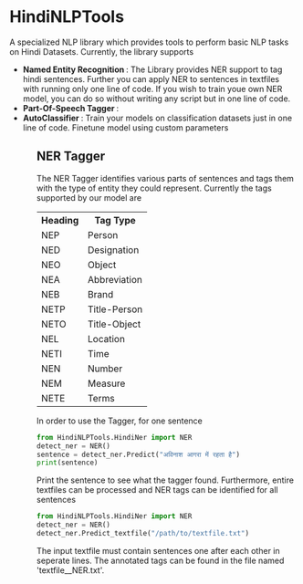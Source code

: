 # HindiNLPTools

A specialized NLP library which provides tools to perform basic NLP tasks on Hindi Datasets. Currently, the library supports 
<ul>
  <li> <b> Named Entity Recognition </b>: The Library provides NER support to tag hindi sentences. Further you can apply NER to sentences in textfiles with running only one line of code. If you wish to train youe own NER model, you can do so without writing any script but in one line of code.</li>
  <li> <b> Part-Of-Speech Tagger </b> : </li>
  <li> <b> AutoClassifier </b> : Train your models on classification datasets just in one line of code. Finetune model using custom parameters</li>
<ul>
  
## NER Tagger
The NER Tagger identifies various parts of sentences and tags them with the type of entity they could represent. Currently the tags supported by our model are
<table> 
  <tr> <th>  Heading </th> <th> Tag Type  </th></tr>
  <tr> <td>  NEP </td> <td> Person  </td></tr>
  <tr> <td>  NED </td> <td> Designation  </td> </tr>
  <tr> <td>  NEO </td> <td> Object  </td> </tr>
  <tr> <td>  NEA </td> <td> Abbreviation  </td> </tr>
  <tr> <td>  NEB </td> <td> Brand  </td> </tr>
  <tr> <td>  NETP </td> <td> Title-Person  </td> </tr>
  <tr> <td>  NETO </td> <td> Title-Object </td> </tr>
  <tr> <td>  NEL </td> <td> Location </td> </tr>
  <tr> <td>  NETI </td> <td> Time </td> </tr>
  <tr> <td>  NEN </td> <td> Number </td> </tr>
  <tr> <td> NEM </td> <td> Measure </td> </tr>
  <tr> <td>  NETE </td> <td> Terms </td> </tr>
</table>

In order to use the Tagger, for one sentence 
```python 
from HindiNLPTools.HindiNer import NER
detect_ner = NER()
sentence = detect_ner.Predict("अविनाश आगरा में रहता है")
print(sentence)
 ```
 
 Print the sentence to see what the tagger found. Furthermore, entire textfiles can be processed and NER tags can be identified for all sentences
 ```python 
from HindiNLPTools.HindiNer import NER
detect_ner = NER()
detect_ner.Predict_textfile("/path/to/textfile.txt")
 ```
The input textfile must contain sentences one after each other in seperate lines. The annotated tags can be found in the file named 'textfile__NER.txt'.
 

